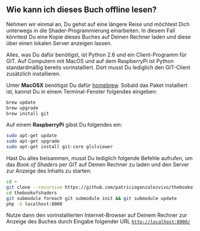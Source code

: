 ## Wie kann ich dieses Buch offline lesen?

Nehmen wir einmal an, Du gehst auf eine längere Reise und möchtest Dich unterwegs in die Shader-Programmierung einarbeiten. In diesem Fall könntest Du eine Kopie dieses Buches auf Deinen Rechner laden und diese über einen lokalen Server anzeigen lassen.

Alles, was Du dafür benötigst, ist Python 2.6 und ein Client-Programm für GIT. Auf Computern mit MacOS und auf dem RaspberryPi ist Python standardmäßig bereits vorinstalliert. Dort musst Du lediglich den GIT-Client zusätzlich installieren.

Unter **MacOSX** benötigst Du dafür [homebrew](http://brew.sh/). Sobald das Paket installiert ist, kannst Du in einem Terminal-Fenster folgendes eingeben:

```bash
brew update
brew upgrade
brew install git
```

Auf einem **RaspberryPi** gibst Du folgendes ein:

```bash
sudo apt-get update
sudo apt-get upgrade
sudo apt-get install git-core glslviewer
```

Hast Du alles beisammen, musst Du lediglich folgende Befehle aufrufen, um das *Book of Shaders* per GIT auf Deinen Rechner zu laden und den Server zur Anzeige des Inhalts zu starten:

```bash
cd ~
git clone --recursive https://github.com/patriciogonzalezvivo/thebookofshaders.git
cd thebookofshaders
git submodule foreach git submodule init && git submodule update
php -S localhost:8000
```

Nutze dann den vorinstallierten Internet-Browser auf Deinem Rechner zur Anzeige des Buches durch Eingabe folgender URL [```http://localhost:8000/```](http://localhost:8000/)

